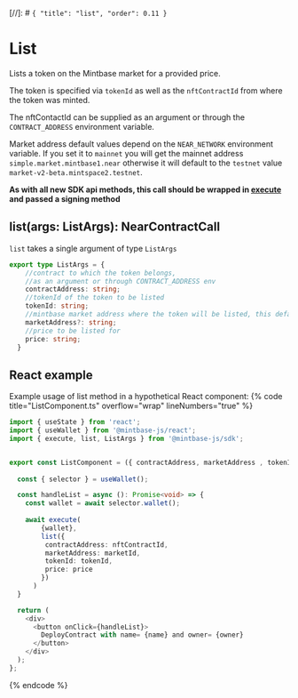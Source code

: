 [//]: # `{ "title": "list", "order": 0.11 }`

# List

Lists a token on the Mintbase market for a provided price.

The token is specified via `tokenId` as well as the `nftContractId` from where the token was minted.

The nftContactId can be supplied as an argument or through the ``CONTRACT_ADDRESS`` environment variable.

Market address default values depend on the `NEAR_NETWORK` environment variable. If you set it to `mainnet` you will get the mainnet address `simple.market.mintbase1.near` otherwise it will default to the `testnet` value `market-v2-beta.mintspace2.testnet`.

**As with all new SDK api methods, this call should be wrapped in [execute](../#execute) and passed a signing method**

## list(args: ListArgs): NearContractCall

`list` takes a single argument of type `ListArgs`

```typescript
export type ListArgs = {
    //contract to which the token belongs, 
    //as an argument or through CONTRACT_ADDRESS env
    contractAddress: string;
    //tokenId of the token to be listed
    tokenId: string;
    //mintbase market address where the token will be listed, this defaults to the correct value depending on the NEAR_NETWORK environment variable
    marketAddress?: string;
    //price to be listed for
    price: string;
  }
```

## React example


Example usage of list method in a hypothetical React component:
{% code title="ListComponent.ts" overflow="wrap" lineNumbers="true" %}

```typescript
import { useState } from 'react';
import { useWallet } from '@mintbase-js/react';
import { execute, list, ListArgs } from '@mintbase-js/sdk';


export const ListComponent = ({ contractAddress, marketAddress , tokenId, price }:ListArgs):JSX.Element => {
  
  const { selector } = useWallet();

  const handleList = async (): Promise<void> => {
    const wallet = await selector.wallet();
    
    await execute(
        {wallet},
        list({
         contractAddress: nftContractId, 
         marketAddress: marketId, 
         tokenId: tokenId, 
         price: price
        })
      )
  }

  return (
    <div>
      <button onClick={handleList}>
        DeployContract with name= {name} and owner= {owner}
      </button>
    </div>
  );
};
```
{% endcode %}